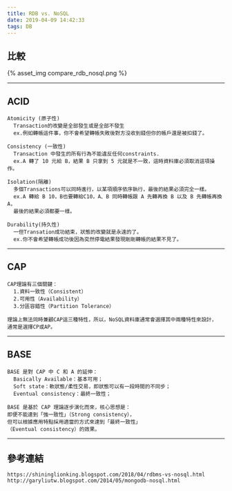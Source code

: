```yaml
---
title: RDB vs. NoSQL
date: 2019-04-09 14:42:33
tags: DB
---
```


比較
---
{% asset_img compare_rdb_nosql.png %}

---
ACID
---
	Atomicity (原子性)
	  Transaction的改變是全部發生或是全部不發生
	  ex.例如轉帳這件事，你不會希望轉帳失敗後對方沒收到錢但你的帳戶還是被扣錢了。

	Consistency (一致性)
	  Transaction 中發生的所有行為不能違反任何constraints.
	  ex.A 轉了 10 元給 B，結果 B 只拿到 5 元就是不一致，這時資料庫必須取消這項操作。

	Isolation(隔離)
	  多個Transactions可以同時進行，以某項順序依序執行，最後的結果必須完全一樣。
	  ex.A 轉給 B 10，B也要轉給C10，A、B 同時轉帳跟 A 先轉再換 B 以及 B 先轉帳再換 A，
	  最後的結果必須都要一樣。

	Durability(持久性)
	  一但Transation成功結束，狀態的改變就是永遠的了。
	  ex.你不會希望轉帳成功後因為突然停電結果發現剛剛轉帳的結果不見了。
---
CAP
---
	CAP理論有三個關鍵：
	  1.資料一致性（Consistent）
	  2.可用性（Availability）
	  3.分區容錯性（Partition Tolerance）
	
	理論上無法同時兼顧CAP這三種特性，所以，NoSQL資料庫通常會選擇其中兩種特性來設計，
	通常是選擇CP或AP。
---
BASE
---
	BASE 是對 CAP 中 C 和 A 的延伸：
	  Basically Available：基本可用；
	  Soft state：軟狀態/柔性交易，即狀態可以有一段時間的不同步；
	  Eventual consistency：最終一致性；

	BASE 是基於 CAP 理論逐步演化而來，核心思想是：
	即便不能達到「強一致性」（Strong consistency），
	但可以根據應用特點採用適當的方式來達到「最終一致性」
	（Eventual consistency）的效果。
---
參考連結
---
	https://shininglionking.blogspot.com/2018/04/rdbms-vs-nosql.html
	http://garyliutw.blogspot.com/2014/05/mongodb-nosql.html
	


